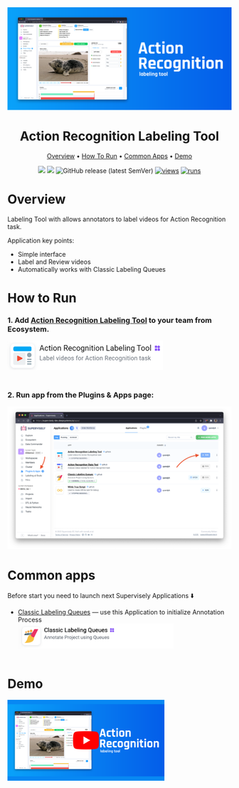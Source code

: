 <div align="center" markdown>
<img src="media/68747470733a2f2f696d6775722e636f6d2f716779745561742e706e67.png"/>


# Action Recognition Labeling Tool

<p align="center">
  <a href="#Overview">Overview</a> •
  <a href="#How-To-Run">How To Run</a> •
  <a href="#Common-apps">Common Apps</a> •
  <a href="#Demo">Demo</a>
</p>

[![](https://img.shields.io/badge/supervisely-ecosystem-brightgreen)](https://ecosystem.supervise.ly/apps/supervisely-ecosystem/action-recognition-labeling)
[![](https://img.shields.io/badge/slack-chat-green.svg?logo=slack)](https://supervise.ly/slack)
![GitHub release (latest SemVer)](https://img.shields.io/github/v/release/supervisely-ecosystem/action-recognition-labeling)
[![views](https://app.supervise.ly/img/badges/views/supervisely-ecosystem/action-recognition-labeling.png)](https://supervise.ly)
[![runs](https://app.supervise.ly/img/badges/runs/supervisely-ecosystem/action-recognition-labeling.png)](https://supervise.ly)

</div>

# Overview

Labeling Tool with allows annotators to label videos for Action Recognition task.

Application key points:
- Simple interface
- Label and Review videos
- Automatically works with Classic Labeling Queues 


# How to Run

### 1. Add [Action Recognition Labeling Tool](https://ecosystem.supervise.ly/apps/action-recognition-labeling) to your team from Ecosystem.
<img data-key="sly-module-link" data-module-slug="supervisely-ecosystem/action-recognition-labeling" src="media/68747470733a2f2f692e696d6775722e636f6d2f443732676d6d362e706e67.png" width="350px" style='padding-bottom: 20px'/>  

### 2. Run app from the Plugins & Apps page:
<img src="media/68747470733a2f2f696d6775722e636f6d2f307638616e76622e706e67.png"/>


# Common apps

Before start you need to launch next Supervisely Applications ⬇️
  
- [Classic Labeling Queues](https://ecosystem.supervise.ly/apps/labeling-queues) — use this Application to initialize Annotation Process   
  <img data-key="sly-module-link" data-module-slug="supervisely-ecosystem/labeling-queues" src="media/68747470733a2f2f696d6775722e636f6d2f6e43334f6f666f2e706e67.png" width="350px" style='padding-bottom: 20px'/>

# Demo
<a data-key="sly-embeded-video-link" href="https://youtu.be/PjbHHVPQJII" data-video-code="PjbHHVPQJII">
    <img src="media/demo.png" alt="SLY_EMBEDED_VIDEO_LINK"  width="70%">
</a>
